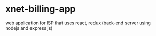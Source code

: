 # xnet-billing-app
web application for ISP that uses react, redux (back-end server using nodejs and express js)
